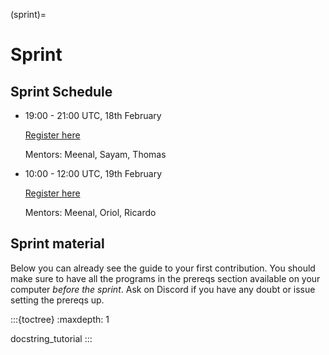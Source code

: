 (sprint)=
# Sprint

## Sprint Schedule

- 19:00 - 21:00 UTC, 18th February

  [Register here](https://www.meetup.com/data-umbrella/events/283178769/)
  
  Mentors: Meenal, Sayam, Thomas
  
- 10:00 - 12:00 UTC, 19th February
  
  [Register here](https://www.meetup.com/data-umbrella-africa2/events/283260732)

  Mentors: Meenal, Oriol, Ricardo


## Sprint material
Below you
can already see the guide to your first contribution.
You should make sure to have all the programs in the prereqs section available on your computer
_before the sprint_. Ask on Discord if you have any doubt or issue setting the prereqs up.


:::{toctree}
:maxdepth: 1

docstring_tutorial
:::
